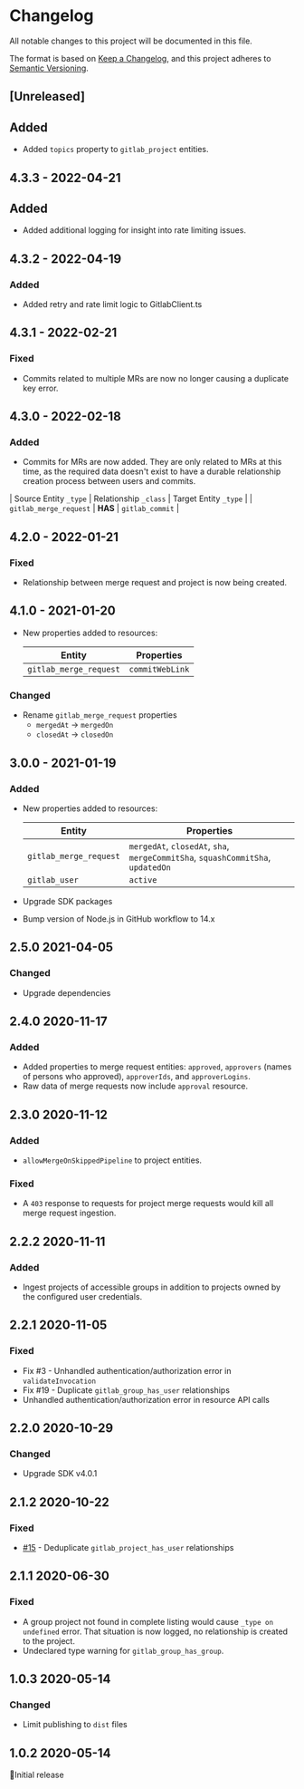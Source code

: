 # Changelog

All notable changes to this project will be documented in this file.

The format is based on [Keep a Changelog](https://keepachangelog.com/en/1.0.0/),
and this project adheres to
[Semantic Versioning](https://semver.org/spec/v2.0.0.html).

## [Unreleased]

## Added

- Added `topics` property to `gitlab_project` entities.

## 4.3.3 - 2022-04-21

## Added

- Added additional logging for insight into rate limiting issues.

## 4.3.2 - 2022-04-19

### Added

- Added retry and rate limit logic to GitlabClient.ts

## 4.3.1 - 2022-02-21

### Fixed

- Commits related to multiple MRs are now no longer causing a duplicate key
  error.

## 4.3.0 - 2022-02-18

### Added

- Commits for MRs are now added. They are only related to MRs at this time, as
  the required data doesn't exist to have a durable relationship creation
  process between users and commits.

| Source Entity `_type` | Relationship `_class` | Target Entity `_type` | |
`gitlab_merge_request` | **HAS** | `gitlab_commit` |

## 4.2.0 - 2022-01-21

### Fixed

- Relationship between merge request and project is now being created.

## 4.1.0 - 2021-01-20

- New properties added to resources:

  | Entity                 | Properties      |
  | ---------------------- | --------------- |
  | `gitlab_merge_request` | `commitWebLink` |

### Changed

- Rename `gitlab_merge_request` properties
  - `mergedAt` -> `mergedOn`
  - `closedAt` -> `closedOn`

## 3.0.0 - 2021-01-19

### Added

- New properties added to resources:

  | Entity                 | Properties                                                                      |
  | ---------------------- | ------------------------------------------------------------------------------- |
  | `gitlab_merge_request` | `mergedAt`, `closedAt`, `sha`, `mergeCommitSha`, `squashCommitSha`, `updatedOn` |
  | `gitlab_user`          | `active`                                                                        |

- Upgrade SDK packages
- Bump version of Node.js in GitHub workflow to 14.x

## 2.5.0 2021-04-05

### Changed

- Upgrade dependencies

## 2.4.0 2020-11-17

### Added

- Added properties to merge request entities: `approved`, `approvers` (names of
  persons who approved), `approverIds`, and `approverLogins`.
- Raw data of merge requests now include `approval` resource.

## 2.3.0 2020-11-12

### Added

- `allowMergeOnSkippedPipeline` to project entities.

### Fixed

- A `403` response to requests for project merge requests would kill all merge
  request ingestion.

## 2.2.2 2020-11-11

### Added

- Ingest projects of accessible groups in addition to projects owned by the
  configured user credentials.

## 2.2.1 2020-11-05

### Fixed

- Fix #3 - Unhandled authentication/authorization error in `validateInvocation`
- Fix #19 - Duplicate `gitlab_group_has_user` relationships
- Unhandled authentication/authorization error in resource API calls

## 2.2.0 2020-10-29

### Changed

- Upgrade SDK v4.0.1

## 2.1.2 2020-10-22

### Fixed

- [#15](https://github.com/JupiterOne/graph-gitlab/issues/15) - Deduplicate
  `gitlab_project_has_user` relationships

## 2.1.1 2020-06-30

### Fixed

- A group project not found in complete listing would cause `_type on undefined`
  error. That situation is now logged, no relationship is created to the
  project.
- Undeclared type warning for `gitlab_group_has_group`.

## 1.0.3 2020-05-14

### Changed

- Limit publishing to `dist` files

## 1.0.2 2020-05-14

🎉Initial release
